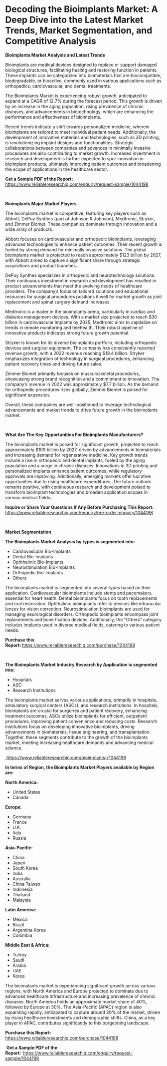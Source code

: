 <p><h1>Decoding the Bioimplants Market: A Deep Dive into the Latest Market Trends, Market Segmentation, and Competitive Analysis</h1></p><p><strong>Bioimplants Market Analysis and Latest Trends</strong></p>
<p><p>Bioimplants are medical devices designed to replace or support damaged biological structures, facilitating healing and restoring function in patients. These implants can be categorized into biomaterials that are biocompatible, biodegradable, or bioactive, commonly used in various applications such as orthopedics, cardiovascular, and dental treatments. </p><p>The Bioimplants Market is experiencing robust growth, anticipated to expand at a CAGR of 12.7% during the forecast period. This growth is driven by an increase in the aging population, rising prevalence of chronic diseases, and advancements in biotechnology, which are enhancing the performance and effectiveness of bioimplants. </p><p>Recent trends indicate a shift towards personalized medicine, wherein bioimplants are tailored to meet individual patient needs. Additionally, the development of innovative materials and technologies, such as 3D printing, is revolutionizing implant designs and functionalities. Strategic collaborations between companies and advances in minimally invasive procedures are also contributing to market growth. Increased investment in research and development is further expected to spur innovation in bioimplant products, ultimately improving patient outcomes and broadening the scope of applications in the healthcare sector.</p></p>
<p><strong>Get a Sample PDF of the Report:&nbsp;</strong> <a href="https://www.reliableresearchiq.com/enquiry/request-sample/1044198?utm_campaign=3352&utm_medium=2&utm_source=Github&utm_content=ia&utm_term=13042025&utm_id=bioimplants">https://www.reliableresearchiq.com/enquiry/request-sample/1044198</a></p>
<p>&nbsp;</p>
<p><strong>Bioimplants Major Market Players</strong></p>
<p><p>The bioimplants market is competitive, featuring key players such as Abbott, DePuy Synthes (part of Johnson & Johnson), Medtronic, Stryker, and Zimmer Biomet. These companies dominate through innovation and a wide array of products.</p><p>Abbott focuses on cardiovascular and orthopedic bioimplants, leveraging advanced technologies to enhance patient outcomes. Their recent growth is fueled by strong demand for minimally invasive solutions. The global bioimplants market is projected to reach approximately $123 billion by 2027, with Abbott aimed to capture a significant share through strategic acquisitions and product launches.</p><p>DePuy Synthes specializes in orthopedic and neurotechnology solutions. Their continuous investment in research and development has resulted in product advancements that meet the evolving needs of healthcare providers. The company’s focus on tailored solutions and educational resources for surgical procedures positions it well for market growth as joint replacement and spinal surgery demand increases.</p><p>Medtronic is a leader in the bioimplants arena, particularly in cardiac and diabetes management devices. With a market size projected to reach $30 billion in cardiovascular implants by 2025, Medtronic aims to capitalize on trends in remote monitoring and telehealth. Their robust pipeline of innovative products indicates strong future growth potential.</p><p>Stryker is known for its diverse bioimplants portfolio, including orthopedic devices and surgical equipment. The company has consistently reported revenue growth, with a 2022 revenue reaching $18.4 billion. Stryker emphasizes integration of technology in surgical procedures, enhancing patient recovery times and driving future sales.</p><p>Zimmer Biomet primarily focuses on musculoskeletal procedures, showcasing strong brand recognition and a commitment to innovation. The company’s revenue in 2022 was approximately $7.7 billion. As the demand for orthopedic procedures rises globally, Zimmer Biomet is poised for significant expansion.</p><p>Overall, these companies are well-positioned to leverage technological advancements and market trends to drive future growth in the bioimplants market.</p></p>
<p>&nbsp;</p>
<p><strong>What Are The Key Opportunities For Bioimplants Manufacturers?</strong></p>
<p><p>The bioimplants market is poised for significant growth, projected to reach approximately $109 billion by 2027, driven by advancements in biomaterials and increasing demand for regenerative medicine. Key growth trends include a rise in orthopedic and dental implants, fueled by the aging population and a surge in chronic diseases. Innovations in 3D printing and personalized implants enhance patient outcomes, while regulatory approvals are improving. Additionally, emerging markets offer lucrative opportunities due to rising healthcare expenditures. The future outlook remains positive, with continuous research and development poised to transform bioimplant technologies and broaden application scopes in various medical fields.</p></p>
<p><strong>Inquire or Share Your Questions If Any Before Purchasing This Report:</strong> <a href="https://www.reliableresearchiq.com/enquiry/pre-order-enquiry/1044198?utm_campaign=3352&utm_medium=2&utm_source=Github&utm_content=ia&utm_term=13042025&utm_id=bioimplants">https://www.reliableresearchiq.com/enquiry/pre-order-enquiry/1044198</a></p>
<p>&nbsp;</p>
<p><strong>Market Segmentation</strong></p>
<p><strong>The Bioimplants Market Analysis by types is segmented into:</strong></p>
<p><ul><li>Cardiovascular Bio-Implants</li><li>Dental Bio-Implants</li><li>Ophthalmic Bio-Implants</li><li>Neurostimulation Bio-Implants</li><li>Orthopedic Bio-Implants</li><li>Others</li></ul></p>
<p><p>The bioimplants market is segmented into several types based on their application. Cardiovascular bioimplants include stents and pacemakers, essential for heart health. Dental bioimplants focus on tooth replacements and oral restoration. Ophthalmic bioimplants refer to devices like intraocular lenses for vision correction. Neurostimulation bioimplants are used for managing neurological disorders. Orthopedic bioimplants encompass joint replacements and bone fixation devices. Additionally, the "Others" category includes implants used in diverse medical fields, catering to various patient needs.</p></p>
<p><strong>Purchase this Report:&nbsp;</strong><a href="https://www.reliableresearchiq.com/purchase/1044198?utm_campaign=3352&utm_medium=2&utm_source=Github&utm_content=ia&utm_term=13042025&utm_id=bioimplants">https://www.reliableresearchiq.com/purchase/1044198</a></p>
<p>&nbsp;</p>
<p><strong>The Bioimplants Market Industry Research by Application is segmented into:</strong></p>
<p><ul><li>Hospitals</li><li>ASC</li><li>Research Institutions</li></ul></p>
<p><p>The bioimplants market serves various applications, primarily in hospitals, ambulatory surgical centers (ASCs), and research institutions. In hospitals, bioimplants are crucial for surgeries and patient recovery, enhancing treatment outcomes. ASCs utilize bioimplants for efficient, outpatient procedures, improving patient convenience and reducing costs. Research institutions focus on developing innovative bioimplants, driving advancements in biomaterials, tissue engineering, and transplantation. Together, these segments contribute to the growth of the bioimplants market, meeting increasing healthcare demands and advancing medical science.</p></p>
<p><a href="https://www.reliableresearchiq.com/bioimplants-r1044198?utm_campaign=3352&utm_medium=2&utm_source=Github&utm_content=ia&utm_term=13042025&utm_id=bioimplants">&nbsp;https://www.reliableresearchiq.com/bioimplants-r1044198</a></p>
<p><strong>In terms of Region, the Bioimplants Market Players available by Region are:</strong></p>
<p>
    <p> <strong> North America: </strong>
        <ul>
            <li>United States</li>
            <li>Canada</li>
        </ul>
        </p> 
    <p> <strong> Europe: </strong>
        <ul>
            <li>Germany</li>
            <li>France</li>
            <li>U.K.</li>
            <li>Italy</li>
            <li>Russia</li>
        </ul>
        </p> 
    <p> <strong> Asia-Pacific: </strong>
        <ul>
            <li>China</li>
            <li>Japan</li>
            <li>South Korea</li>
            <li>India</li>
            <li>Australia</li>
            <li>China Taiwan</li>
            <li>Indonesia</li>
            <li>Thailand</li>
            <li>Malaysia</li>
        </ul>
        </p> 
    <p> <strong> Latin America: </strong>
        <ul>
            <li>Mexico</li>
            <li>Brazil</li>
            <li>Argentina Korea</li>
            <li>Colombia</li>
        </ul>
        </p> 
    <p> <strong> Middle East & Africa: </strong>
        <ul>
            <li>Turkey</li>
            <li>Saudi</li>
            <li>Arabia</li>
            <li>UAE</li>
            <li>Korea</li>
        </ul>
    </p>
    </p>
<p><p>The bioimplants market is experiencing significant growth across various regions, with North America and Europe projected to dominate due to advanced healthcare infrastructure and increasing prevalence of chronic diseases. North America holds an approximate market share of 40%, followed by Europe at 30%. The Asia-Pacific (APAC) region is also expanding rapidly, anticipated to capture around 20% of the market, driven by rising healthcare investments and demographic shifts. China, as a key player in APAC, contributes significantly to this burgeoning landscape.</p></p>
<p><strong>Purchase this Report: </strong><a href="https://www.reliableresearchiq.com/purchase/1044198?utm_campaign=3352&utm_medium=2&utm_source=Github&utm_content=ia&utm_term=13042025&utm_id=bioimplants">https://www.reliableresearchiq.com/purchase/1044198</a></p>
<p>&nbsp;<strong>Get a Sample PDF of the Report:&nbsp;&nbsp;</strong><a href="https://www.reliableresearchiq.com/enquiry/request-sample/1044198?utm_campaign=3352&utm_medium=2&utm_source=Github&utm_content=ia&utm_term=13042025&utm_id=bioimplants">https://www.reliableresearchiq.com/enquiry/request-sample/1044198</a></p>
<p><strong></strong></p>
<p><p></p><p></p><p></p></p>
